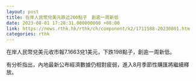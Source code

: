 ```yaml
---
layout: post
title: 在岸人民幣兌美元跌近200點子　創逾一周新低
date: 2023-08-01 17:28:31.000000000 +08:00
link: https://news.rthk.hk/rthk/ch/component/k2/1711588-20230801.htm
categories: rthk
---
```


在岸人民幣兌美元收市報7.1663兌1美元，下跌198點子，創逾一周新低。

有分析指出，內地最新公布經濟數據仍相對疲弱，進入8月季節性購匯將繼續釋放。
